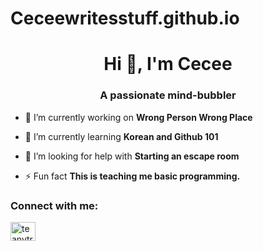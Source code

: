 # Ceceewritesstuff.github.io
<h1 align="center">Hi 👋, I'm Cecee</h1>
<h3 align="center">A passionate mind-bubbler</h3>

- 🔭 I’m currently working on **Wrong Person Wrong Place**

- 🌱 I’m currently learning **Korean and Github 101**

- 🤝 I’m looking for help with **Starting an escape room**

- ⚡ Fun fact **This is teaching me basic programming.**

<h3 align="left">Connect with me:</h3>
<p align="left">
<a href="https://www.youtube.com/@teanytraumas" target="blank"><img align="center" src="https://raw.githubusercontent.com/rahuldkjain/github-profile-readme-generator/master/src/images/icons/Social/youtube.svg" alt="teanytraumas" height="30" width="40" /></a>
</p>
